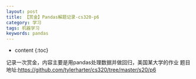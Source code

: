 ```yaml
---
layout: post
title: 【赏金】Pandas解题记录-cs320-p6
category: 学习
tags: 机器学习
keywords: pandas
---
```

* content
{:toc}

记录一次赏金，内容主要是用pandas处理数据并做回归，美国某大学的作业
题目地址:<https://github.com/tylerharter/cs320/tree/master/s20/p6>

